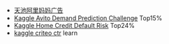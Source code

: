 - [天池阿里妈妈广告](https://github.com/classtag/ijcai18-mama-ads-competition) 
- [Kaggle Avito Demand Prediction Challenge](https://www.kaggle.com/c/avito-demand-prediction) Top15%
- [Kaggle Home Credit Default Risk](https://github.com/classtag/open-solution-home-credit) Top24%
- [kaggle criteo ctr](https://github.com/classtag/kaggle_criteo_ctr_challenge) learn

